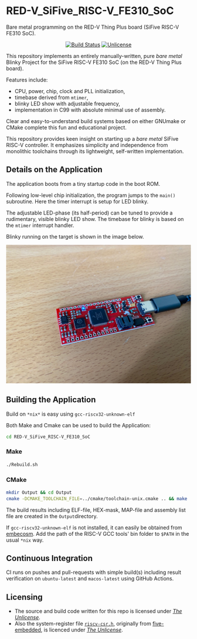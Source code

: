RED-V_SiFive_RISC-V_FE310_SoC
==================
Bare metal programming on the RED-V Thing Plus board (SiFive RISC-V FE310 SoC).

<p align="center">
    <a href="https://github.com/Embedded-System-Lovers/RED-V_SiFive_RISC-V_FE310_SoC/actions">
        <img src="https://github.com/Embedded-System-Lovers/RED-V_SiFive_RISC-V_FE310_SoC/actions/workflows/RED-V_SiFive_RISC-V_FE310_SoC.yml/badge.svg" alt="Build Status"></a>
    <a href="https://github.com/Embedded-System-Lovers/RED-V_SiFive_RISC-V_FE310_SoC/blob/main/LICENSE">
        <img src="https://img.shields.io/badge/license-Unlicense-blue.svg" alt="Unlicense"></a>
</p>

This repository implements an entirely manually-written, pure
_bare_ _metal_ Blinky Project for the SiFive RISC-V FE310 SoC
(on the RED-V Thing Plus board).

Features include:
  - CPU, power, chip, clock and PLL initialization,
  - timebase derived from `mtimer`,
  - blinky LED show with adjustable frequency,
  - implementation in C99 with absolute minimal use of assembly.

Clear and easy-to-understand build systems based on either
GNUmake or CMake complete this fun and educational project.

This repository provides keen insight on starting up
a _bare_ _metal_ SiFive RISC-V controller. It emphasizes
simplicity and independence from monolithic toolchains
through its lightweight, self-written implementation.

## Details on the Application

The application boots from a tiny startup code in the boot ROM.

Following low-level chip initialization, the program jumps to
the `main()` subroutine. Here the timer interrupt is setup
for LED blinky.

The adjustable LED-phase (its half-period) can be tuned
to provide a rudimentary, visible blinky LED show.
The timebase for blinky is based on the `mtimer`
interrupt handler.

Blinky running on the target is shown in the image below.

![](./images/red_five.jpg)

## Building the Application

Build on `*nix*` is easy using `gcc-riscv32-unknown-elf`

Both Make and Cmake can be used to build the Application:

```sh
cd RED-V_SiFive_RISC-V_FE310_SoC
```
### Make
```sh
./Rebuild.sh
```
### CMake
```sh
mkdir Output && cd Output
cmake -DCMAKE_TOOLCHAIN_FILE=../cmake/toolchain-unix.cmake .. && make
```

The build results including ELF-file, HEX-mask, MAP-file
and assembly list file are created in the `Output`directory.

If `gcc-riscv32-unknown-elf` is not installed, it can easily
be obtained from [embecosm](https://www.embecosm.com/resources/tool-chain-downloads/#riscv-stable).
Add the path of the RISC-V GCC tools' bin folder to `$PATH`
in the usual `*nix` way.

## Continuous Integration

CI runs on pushes and pull-requests with simple
build(s) including result verification on `ubuntu-latest`
and `macos-latest` using GitHub Actions.

## Licensing

  - The source and build code written for this repo is licensed under [_The_ _Unlicense_](./LICENSE).
  - Also the system-register file [`riscv-csr.h`](https://github.com/Embedded-System-Lovers/RED-V_SiFive_RISC-V_FE310_SoC/blob/master/Code/Mcal/riscv-csr.h), originally from [five-embedded](https://five-embeddev.com), is licenced under [_The_ _Unlicense_](./LICENSE).

